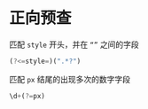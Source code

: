 # 正向预查

匹配 `style` 开头，并在 `“”` 之间的字段

```jsx
(?<=style=)(".*?")
```

匹配 `px` 结尾的出现多次的数字字段

```jsx
\d+(?=px)
```